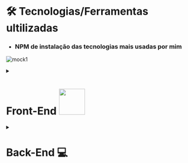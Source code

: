 


# 🛠️ Tecnologias/Ferramentas ultilizadas
* ### NPM  de instalação das tecnologias mais usadas por mim 

![mock1](https://user-images.githubusercontent.com/71772559/113493479-eceeda80-94b5-11eb-94ea-59e50e56a31f.png)


<details>
 <summary><h1>Front-End <img src="https://github.com/rafaballerini/ReactHooks/blob/master/public/React.svg.png?raw=true" width="70px"></h2></summary>

* ## Instalação React / Next.JS / Styled-Components
```
npm create next-app --nomeProjeto with-styled-components with-styled-components-app --typescript
```
```
npm i next@13 
```
```
npm i   next react react-dom    
```

* ## TypeScript  
```
npm i  typescript -D 
```
```
npm i  typescript @types/react @types/node -D 

```

* ## Style-components
```
npm i styled-components --save
```
```
npm i  -D babel-plugin-styled-components
```

 Para utilizaçâo do Styled Components com Next é necessário a criação do arquivo `babel.config.js` na raiz do projeto com as configurações a seguir:  


```.json
  {
  "presets": [
    "next/babel"
  ],
  "plugins": [
    [
      "styled-components",
      {
        "ssr": true,
        "displayName": true,
        "preprocess": false
      }
    ]
  ]
}
```

* ## React icons
[Buscar Icones](https://react-icons.github.io/react-icons/)
```
  npm i  react-icons --save 
```
* ## React Reveall
```
npm i  react-awesome-reveal @emotion/react --save
```
* ## React Tilt [site](https://mkosir.github.io/react-parallax-tilt/?path=/story/react-parallax-tilt--default)
```
npm i  react-parallax-tilt
```
* ## Animate.css
```
npm i  animate.css --save 
```
* ## Spline 3D
```
npm i  @splinetool/react-spline @splinetool/runtime
```

</details>
 
 
<details>
 <summary><h1>Back-End 💻</h2></summary>
 
  
<details>
 <summary><h2>ambiente Node.js</h2></summary>

```
 npm init -y   
```

* ## TSX 
```
 npm i tsx -D   
```

* ## TypeScript 
```
yarn add typescript @types/express @types/node -D 
```
 * ### Configuração do TypeScript
```
yarn tsc --init 
```
```
yarn tsc
```

 * ## compilar  TypeScript
```
yarn add ts-node-dev -D
```

## compilar TypeScript (Build)
* ###  tsup
```
npm i tsup -D
```
 
 
  ```.json
 {
   "scripts": {
     "start": "tsx src/server.ts",
     "dev": "tsx watch src/server.ts",
     "build": "tsup src",
     "test": "viteste"
   }
 }
 ```
 
</details>

<details>
 <summary><h2>Framework</h2></summary>
 
  * ###  Express
  
    ```
     npm i express   
    ```
    ```
     npm i  @types/express -D 
    ```
  
  * ###  Fastify
  
    ```
     npm i express   
    ```
    ```
     npm i  #fastify/cors
    ```
  
  * ###  Nest.JS
  
   ```
    npm i express   
   ```
   ```
     npm i  @types/express -D 
   ```
 
</details>
 
<details>
 <summary><h2>Testes</h2></summary>

 * ###  Viteste
 
 ```
  npm i viteste -D
 ```
 
</details>

<details>
 <summary><h2>ORM</h2></summary>
* ### Type ORM

#### -> Com PostgreSQL 
```
 yarn  typeorm reflect-metadata pg
```

#### Criando Migrations
```
 yarn add typeorm migration:create -n CreateCategories
```

* ### Prisma
```
 npm i -D prisma
```
```
 npm i @prisma/client
```
#### Iniciando Database
```
 npx prisma init --datasource-provider sqlite
```
 #### Criando Migrations
 ```
 npx prisma migrate dev
```
  #### Prisma Studio
```
 npx prisma studio
```
   #### Gerador de diagrama de relacionamento com entidades Prisma
```
 npm i -D prisma-erd-generator @mermaid-js/mermaid-cli
```
Cole esse código no arquivo  `schema.prisma` :

 ```.js
  generator erd {
     provider = "prisma-erd-generator"
  }
 ```
 ```
 npx prisma generate
```
* ## Ejs
```
 express nomeProjeto --ejs   
```

* ## Sequelize
```
 yarn add sequelize
```
```
yarn add sequelize-cli -D
```
### Models co sequelize

```
yarn sequelize init:models
```

<details/>

<details>
 <summary><h2>Database</h2></summary>

* ## MySQL 
```
yarn add install mysql2
```
<details/>
 
<details>
<summary><h2>Database</h2></summary>

* ## axios
```
 yarn add --save axios   
```
<details/>
 
<details>
<summary><h2>Database</h2></summary>

* ## GraphQL
```
 yarn add type-graphql graphql apollo-server class-validator reflect-metadata
 
```
```
 yarn add type-g
 
```
<details/>

# CMS
* ## Prismic
```
 yarn add @prismicio/react @prismicio/client
``
 
</details> 





# Ferramentas Extras

* [CSS Buttons](https://uiverse.io)
* [Neumorphism](https://neumorphism.io/#e0e0e0)
* [Efeito Vidro](https://css.glass/)
* [Box-Shadow CSS Generator](https://html-css-js.com/css/generator/box-shadow/)
* [FANCY-BORDER-RADIUS](https://9elements.github.io/fancy-border-radius/)

